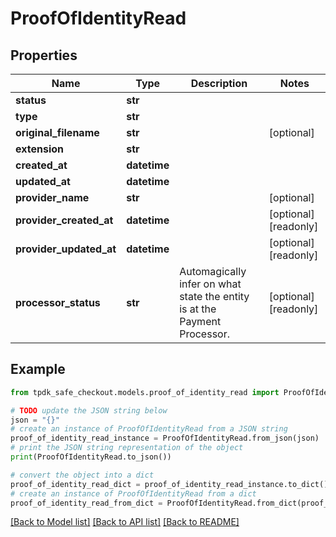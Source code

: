# ProofOfIdentityRead



## Properties

Name | Type | Description | Notes
------------ | ------------- | ------------- | -------------
**status** | **str** |  | 
**type** | **str** |  | 
**original_filename** | **str** |  | [optional] 
**extension** | **str** |  | 
**created_at** | **datetime** |  | 
**updated_at** | **datetime** |  | 
**provider_name** | **str** |  | [optional] 
**provider_created_at** | **datetime** |  | [optional] [readonly] 
**provider_updated_at** | **datetime** |  | [optional] [readonly] 
**processor_status** | **str** | Automagically infer on what state the entity is at the Payment Processor. | [optional] [readonly] 

## Example

```python
from tpdk_safe_checkout.models.proof_of_identity_read import ProofOfIdentityRead

# TODO update the JSON string below
json = "{}"
# create an instance of ProofOfIdentityRead from a JSON string
proof_of_identity_read_instance = ProofOfIdentityRead.from_json(json)
# print the JSON string representation of the object
print(ProofOfIdentityRead.to_json())

# convert the object into a dict
proof_of_identity_read_dict = proof_of_identity_read_instance.to_dict()
# create an instance of ProofOfIdentityRead from a dict
proof_of_identity_read_from_dict = ProofOfIdentityRead.from_dict(proof_of_identity_read_dict)
```
[[Back to Model list]](../README.md#documentation-for-models) [[Back to API list]](../README.md#documentation-for-api-endpoints) [[Back to README]](../README.md)


